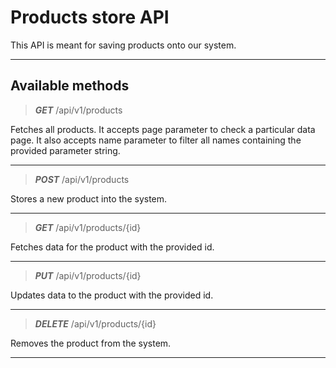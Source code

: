 # Products store API

This API is meant for saving products onto our system.
___
## Available methods

> ***GET*** /api/v1/products

Fetches all products.
It accepts page parameter to check a particular data page.
It also accepts name parameter to filter all names containing the provided parameter string.
___

> ***POST*** /api/v1/products

Stores a new product into the system.
___

> ***GET*** /api/v1/products/{id}

Fetches data for the product with the provided id.
___

> ***PUT*** /api/v1/products/{id}

Updates data to the product with the provided id.
___

> ***DELETE*** /api/v1/products/{id}

Removes the product from the system.
___
